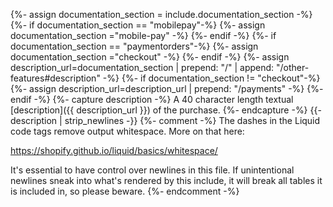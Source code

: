 {%- assign documentation_section = include.documentation_section -%}
{%- if documentation_section == "mobilepay"-%}
    {%- assign documentation_section ="mobile-pay" -%}
{%- endif -%}
{%- if documentation_section == "paymentorders"-%}
    {%- assign documentation_section ="checkout" -%}
{%- endif -%}
{%- assign description_url=documentation_section | prepend: "/" | append: "/other-features#description" -%}
{%- if documentation_section != "checkout"-%}
    {%- assign description_url=description_url | prepend:  "/payments" -%}
{%- endif -%}
{%- capture description -%}
    A 40 character length textual [description]({{ description_url }}) of the purchase.
{%- endcapture -%}
{{- description | strip_newlines -}}
{%- comment -%}
The dashes in the Liquid code tags remove output whitespace. More on that here:

https://shopify.github.io/liquid/basics/whitespace/

It's essential to have control over newlines in this file. If unintentional
newlines sneak into what's rendered by this include, it will break all tables
it is included in, so please beware.
{%- endcomment -%}
